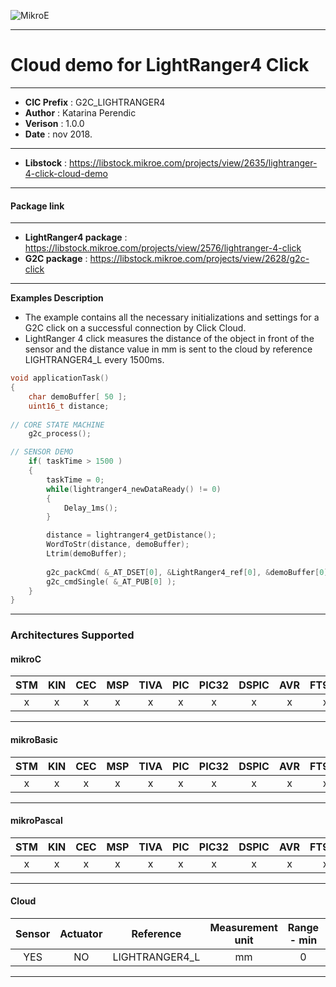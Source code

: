 ![MikroE](http://www.mikroe.com/img/designs/beta/logo_small.png)

---

# Cloud demo for LightRanger4 Click

---

- **CIC Prefix**  : G2C_LIGHTRANGER4
- **Author**      : Katarina Perendic
- **Verison**     : 1.0.0
- **Date**        : nov 2018.

---

- **Libstock** : https://libstock.mikroe.com/projects/view/2635/lightranger-4-click-cloud-demo

---
#### Package link
---

- **LightRanger4 package**  : https://libstock.mikroe.com/projects/view/2576/lightranger-4-click
- **G2C package**           : https://libstock.mikroe.com/projects/view/2628/g2c-click

---

**Examples Description**

- The example contains all the necessary initializations and 
  settings for a G2C click on a successful connection by Click Cloud.
- LightRanger 4 click measures the distance of the object in front of the sensor and the distance value in mm 
  is sent to the cloud by reference LIGHTRANGER4_L every 1500ms.   


```.c
void applicationTask()
{
    char demoBuffer[ 50 ];
    uint16_t distance;
	
// CORE STATE MACHINE
    g2c_process();

// SENSOR DEMO
	if( taskTime > 1500 )
    {
        taskTime = 0;
        while(lightranger4_newDataReady() != 0)
        {
            Delay_1ms();
        }

        distance = lightranger4_getDistance();
        WordToStr(distance, demoBuffer);	   
        Ltrim(demoBuffer);
		
        g2c_packCmd( &_AT_DSET[0], &LightRanger4_ref[0], &demoBuffer[0]);
        g2c_cmdSingle( &_AT_PUB[0] );
    }
}
```
---

### Architectures Supported

#### mikroC

| STM | KIN | CEC | MSP | TIVA | PIC | PIC32 | DSPIC | AVR | FT90x |
|:-:|:-:|:-:|:-:|:-:|:-:|:-:|:-:|:-:|:-:|
| x | x | x | x | x | x | x | x | x | x |
---

#### mikroBasic

| STM | KIN | CEC | MSP | TIVA | PIC | PIC32 | DSPIC | AVR | FT90x |
|:-:|:-:|:-:|:-:|:-:|:-:|:-:|:-:|:-:|:-:|
| x | x | x | x | x | x | x | x | x | x |
---

#### mikroPascal

| STM | KIN | CEC | MSP | TIVA | PIC | PIC32 | DSPIC | AVR | FT90x |
|:-:|:-:|:-:|:-:|:-:|:-:|:-:|:-:|:-:|:-:|
| x | x | x | x | x | x | x | x | x | x |
---

#### Cloud

| Sensor | Actuator | Reference | Measurement unit | Range - min  | Range - max |
|:------:|:--------:|:-----:|:-----:|:------------:|:-----------:|
| YES | NO | LIGHTRANGER4_L | mm | 0 | 4000 | 

---
